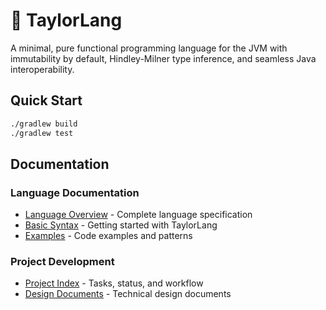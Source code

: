 # 🐯 TaylorLang

A minimal, pure functional programming language for the JVM with immutability by default, Hindley-Milner type inference, and seamless Java interoperability.

## Quick Start

```bash
./gradlew build
./gradlew test
```

## Documentation

### Language Documentation
- [Language Overview](docs/language/overview.md) - Complete language specification
- [Basic Syntax](docs/language/basic-syntax.md) - Getting started with TaylorLang  
- [Examples](docs/language/examples.md) - Code examples and patterns

### Project Development
- [Project Index](docs/project/index.md) - Tasks, status, and workflow
- [Design Documents](docs/designs/index.md) - Technical design documents
